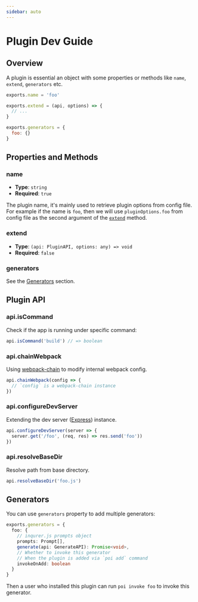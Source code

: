 ```yaml
---
sidebar: auto
---
```


# Plugin Dev Guide

## Overview

A plugin is essential an object with some properties or methods like `name`, `extend`, `generators` etc.

```js
exports.name = 'foo'

exports.extend = (api, options) => {
  // ...
}

exports.generators = {
  foo: {}
}
```

## Properties and Methods

### name

- __Type__: `string`
- __Required__: `true`

The plugin name, it's mainly used to retrieve plugin options from config file. For example if the name is `foo`, then we will use `pluginOptions.foo` from config file as the second argument of the [`extend`](#extend) method.

### extend

- __Type__: `(api: PluginAPI, options: any) => void`
- __Required__: `false`

### generators

See the [Generators](#generators-2) section.

## Plugin API

### api.isCommand

Check if the app is running under specific command:

```js
api.isCommand('build') // => boolean
```

### api.chainWebpack

Using [webpack-chain](https://github.com/mozilla-neutrino/webpack-chain) to modify internal webpack config.

```js
api.chainWebpack(config => {
  // `config` is a webpack-chain instance
})
```

### api.configureDevServer

Extending the dev server ([Express](https://expressjs.com/en/4x/api.html#app)) instance.

```js
api.configureDevServer(server => {
  server.get('/foo', (req, res) => res.send('foo'))
})
```

### api.resolveBaseDir

Resolve path from base directory.

```js
api.resolveBaseDir('foo.js')
```

## Generators

You can use `generators` property to add multiple generators:

```ts
exports.generators = {
  foo: {
    // inqurer.js prompts object
    prompts: Prompt[],
    generate(api: GenerateAPI): Promise<void>,
    // Whether to invoke this generator
    // When the plugin is added via `poi add` command
    invokeOnAdd: boolean
  }
}
```

Then a user who installed this plugin can run `poi invoke foo` to invoke this generator.